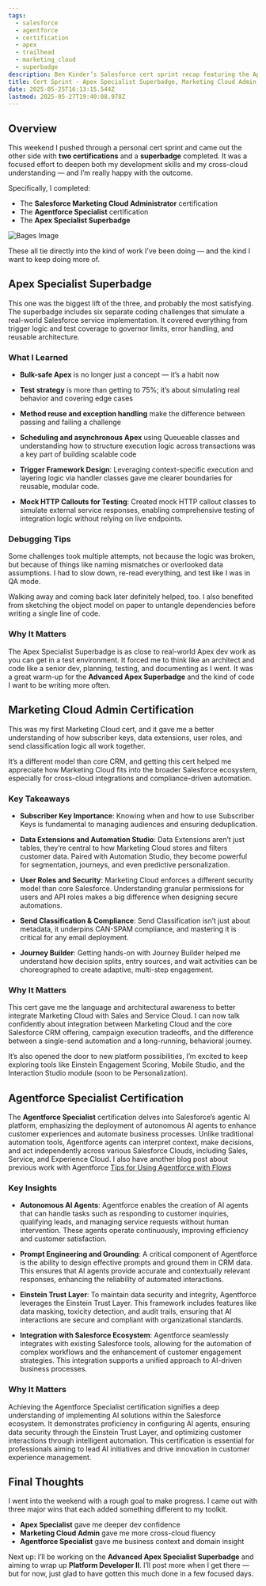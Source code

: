 ```yaml
---
tags:
  - salesforce
  - agentforce
  - certification
  - apex
  - trailhead
  - marketing_cloud
  - superbadge
description: Ben Kinder’s Salesforce cert sprint recap featuring the Apex Specialist Superbadge, Marketing Cloud Admin, and Agentforce Specialist certifications—highlighting AI automation, Apex best practices, and cross-cloud integration.
title: Cert Sprint - Apex Specialist Superbadge, Marketing Cloud Admin, and Agentforce Specialist
date: 2025-05-25T16:13:15.544Z
lastmod: 2025-05-27T19:40:08.978Z
---
```

## Overview

This weekend I pushed through a personal cert sprint and came out the other side with **two certifications** and a **superbadge** completed. It was a focused effort to deepen both my development skills and my cross-cloud understanding — and I’m really happy with the outcome.

Specifically, I completed:

* The **Salesforce Marketing Cloud Administrator** certification
* The **Agentforce Specialist** certification
* The **Apex Specialist Superbadge**

![Bages Image](/ob/attachments/Pasted%20image%2020250525123543.png)

These all tie directly into the kind of work I’ve been doing — and the kind I want to keep doing more of.

## Apex Specialist Superbadge

This one was the biggest lift of the three, and probably the most satisfying. The superbadge includes six separate coding challenges that simulate a real-world Salesforce service implementation. It covered everything from trigger logic and test coverage to governor limits, error handling, and reusable architecture.

### What I Learned

* **Bulk-safe Apex** is no longer just a concept — it’s a habit now

* **Test strategy** is more than getting to 75%; it’s about simulating real behavior and covering edge cases

* **Method reuse and exception handling** make the difference between passing and failing a challenge

* **Scheduling and asynchronous Apex** using Queueable classes and understanding how to structure execution logic across transactions was a key part of building scalable code

* **Trigger Framework Design**: Leveraging context-specific execution and layering logic via handler classes gave me clearer boundaries for reusable, modular code.

* **Mock HTTP Callouts for Testing**: Created mock HTTP callout classes to simulate external service responses, enabling comprehensive testing of integration logic without relying on live endpoints.

### Debugging Tips

Some challenges took multiple attempts, not because the logic was broken, but because of things like naming mismatches or overlooked data assumptions. I had to slow down, re-read everything, and test like I was in QA mode.

Walking away and coming back later definitely helped, too. I also benefited from sketching the object model on paper to untangle dependencies before writing a single line of code.

### Why It Matters

The Apex Specialist Superbadge is as close to real-world Apex dev work as you can get in a test environment. It forced me to think like an architect and code like a senior dev, planning, testing, and documenting as I went. It was a great warm-up for the **Advanced Apex Superbadge** and the kind of code I want to be writing more often.

## Marketing Cloud Admin Certification

This was my first Marketing Cloud cert, and it gave me a better understanding of how subscriber keys, data extensions, user roles, and send classification logic all work together.

It’s a different model than core CRM, and getting this cert helped me appreciate how Marketing Cloud fits into the broader Salesforce ecosystem, especially for cross-cloud integrations and compliance-driven automation.

### Key Takeaways

* **Subscriber Key Importance**: Knowing when and how to use Subscriber Keys is fundamental to managing audiences and ensuring deduplication.

* **Data Extensions and Automation Studio**: Data Extensions aren’t just tables, they’re central to how Marketing Cloud stores and filters customer data. Paired with Automation Studio, they become powerful for segmentation, journeys, and even predictive personalization.

* **User Roles and Security**: Marketing Cloud enforces a different security model than core Salesforce. Understanding granular permissions for users and API roles makes a big difference when designing secure automations.

* **Send Classification & Compliance**: Send Classification isn’t just about metadata, it underpins CAN-SPAM compliance, and mastering it is critical for any email deployment.

* **Journey Builder**:  Getting hands-on with Journey Builder helped me understand how decision splits, entry sources, and wait activities can be choreographed to create adaptive, multi-step engagement.

### Why It Matters

This cert gave me the language and architectural awareness to better integrate Marketing Cloud with Sales and Service Cloud. I can now talk confidently about integration between Marketing Cloud and the core Salesforce CRM offering, campaign execution tradeoffs, and the difference between a single-send automation and a long-running, behavioral journey.

It’s also opened the door to new platform possibilities, I’m excited to keep exploring tools like Einstein Engagement Scoring, Mobile Studio, and the Interaction Studio module (soon to be Personalization).

## Agentforce Specialist Certification

The **Agentforce Specialist** certification delves into Salesforce’s agentic AI platform, emphasizing the deployment of autonomous AI agents to enhance customer experiences and automate business processes. Unlike traditional automation tools, Agentforce agents can interpret context, make decisions, and act independently across various Salesforce Clouds, including Sales, Service, and Experience Cloud. I also have another blog post about previous work with Agentforce [Tips for Using Agentforce with Flows](/Tips%20for%20Using%20Agentforce%20with%20Flows)

### **Key Insights**

* **Autonomous AI Agents**: Agentforce enables the creation of AI agents that can handle tasks such as responding to customer inquiries, qualifying leads, and managing service requests without human intervention. These agents operate continuously, improving efficiency and customer satisfaction. 

* **Prompt Engineering and Grounding**: A critical component of Agentforce is the ability to design effective prompts and ground them in CRM data. This ensures that AI agents provide accurate and contextually relevant responses, enhancing the reliability of automated interactions.

* **Einstein Trust Layer**: To maintain data security and integrity, Agentforce leverages the Einstein Trust Layer. This framework includes features like data masking, toxicity detection, and audit trails, ensuring that AI interactions are secure and compliant with organizational standards. 

* **Integration with Salesforce Ecosystem**: Agentforce seamlessly integrates with existing Salesforce tools, allowing for the automation of complex workflows and the enhancement of customer engagement strategies. This integration supports a unified approach to AI-driven business processes.

### **Why It Matters**

Achieving the Agentforce Specialist certification signifies a deep understanding of implementing AI solutions within the Salesforce ecosystem. It demonstrates proficiency in configuring AI agents, ensuring data security through the Einstein Trust Layer, and optimizing customer interactions through intelligent automation. This certification is essential for professionals aiming to lead AI initiatives and drive innovation in customer experience management.

## Final Thoughts

I went into the weekend with a rough goal to make progress. I came out with three major wins that each added something different to my toolkit.

* **Apex Specialist** gave me deeper dev confidence
* **Marketing Cloud Admin** gave me more cross-cloud fluency
* **Agentforce Specialist** gave me business context and domain insight

Next up: I’ll be working on the **Advanced Apex Specialist Superbadge** and aiming to wrap up **Platform Developer II**. I’ll post more when I get there — but for now, just glad to have gotten this much done in a few focused days.
